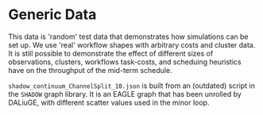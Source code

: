 # Generic Data


This data is 'random' test data that demonstrates how simulations can be set up. We use 'real' workflow shapes with arbitrary costs and cluster data. It is still possible to demonstrate the effect of different sizes of observations, clusters, workflows task-costs, and scheduing heuristics have on the throughput of the mid-term schedule. 

`shadow_continuum_ChannelSplit_10.json` is built from an (outdated) script in the `SHADOW` graph library. It is an EAGLE graph that has been unrolled by DALiuGE, with different scatter values used in the minor loop. 